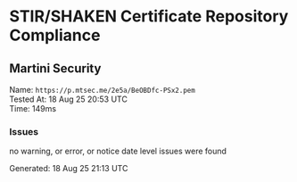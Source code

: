 # STIR/SHAKEN Certificate Repository Compliance

## Martini Security

Name: `https://p.mtsec.me/2e5a/BeOBDfc-PSx2.pem`\
Tested At: 18 Aug 25 20:53 UTC\
Time: 149ms

### Issues

no warning, or error, or notice date level issues were found

Generated: 18 Aug 25 21:13 UTC